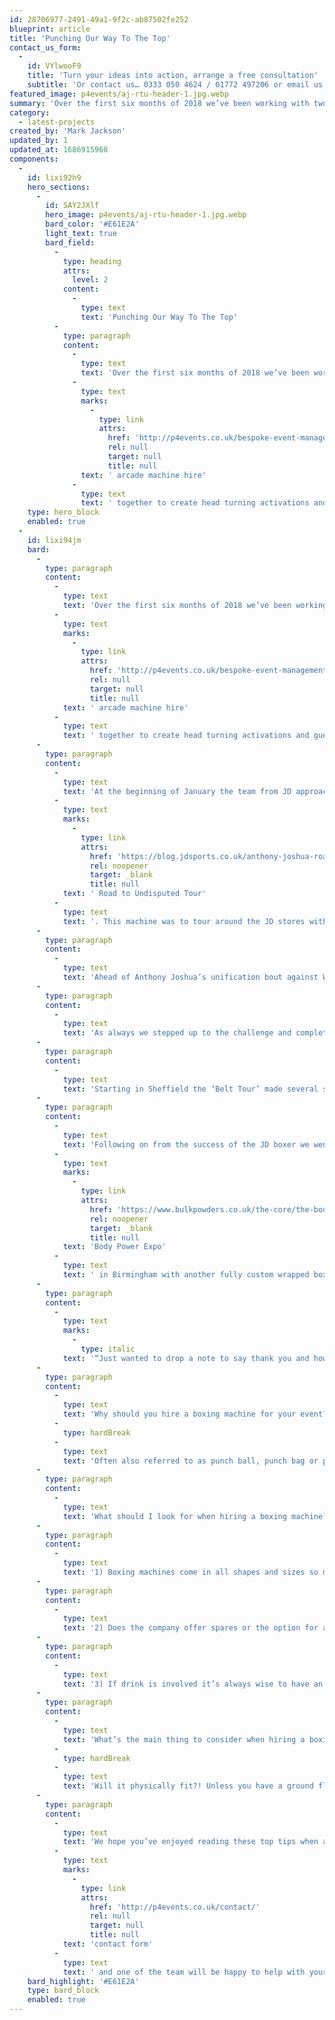 ```yaml
---
id: 28706977-2491-49a1-9f2c-ab87502fe252
blueprint: article
title: 'Punching Our Way To The Top'
contact_us_form:
  -
    id: VYlwooF9
    title: 'Turn your ideas into action, arrange a free consultation'
    subtitle: 'Or contact us… 0333 050 4624 / 01772 497206 or email us: info@p4events.co.uk'
featured_image: p4events/aj-rtu-header-1.jpg.webp
summary: 'Over the first six months of 2018 we’ve been working with two big brands, bringing our customisation skills specialist arcade machine hire together to create head turning activations and guest.'
category:
  - latest-projects
created_by: 'Mark Jackson'
updated_by: 1
updated_at: 1686915968
components:
  -
    id: lixi92h9
    hero_sections:
      -
        id: SAY2JXlf
        hero_image: p4events/aj-rtu-header-1.jpg.webp
        bard_color: '#E61E2A'
        light_text: true
        bard_field:
          -
            type: heading
            attrs:
              level: 2
            content:
              -
                type: text
                text: 'Punching Our Way To The Top'
          -
            type: paragraph
            content:
              -
                type: text
                text: 'Over the first six months of 2018 we’ve been working with two big brands, bringing our customisation skills specialist'
              -
                type: text
                marks:
                  -
                    type: link
                    attrs:
                      href: 'http://p4events.co.uk/bespoke-event-management/event-entertainment/arcade-machine-hire/'
                      rel: null
                      target: null
                      title: null
                text: ' arcade machine hire'
              -
                type: text
                text: ' together to create head turning activations and guest stopping exhibition attractions.'
    type: hero_block
    enabled: true
  -
    id: lixi94jm
    bard:
      -
        type: paragraph
        content:
          -
            type: text
            text: 'Over the first six months of 2018 we’ve been working with two big brands, bringing our customisation skills specialist'
          -
            type: text
            marks:
              -
                type: link
                attrs:
                  href: 'http://p4events.co.uk/bespoke-event-management/event-entertainment/arcade-machine-hire/'
                  rel: null
                  target: null
                  title: null
            text: ' arcade machine hire'
          -
            type: text
            text: ' together to create head turning activations and guest stopping exhibition attractions.'
      -
        type: paragraph
        content:
          -
            type: text
            text: 'At the beginning of January the team from JD approached us with a challenge to produce a custom boxing machine for JD’s'
          -
            type: text
            marks:
              -
                type: link
                attrs:
                  href: 'https://blog.jdsports.co.uk/anthony-joshua-road-to-undisputed-belt-tour/'
                  rel: noopener
                  target: _blank
                  title: null
            text: ' Road to Undisputed Tour'
          -
            type: text
            text: '. This machine was to tour around the JD stores with Anthony Joshua’s winning belts. The challenge was set to build a boxing machine similar to the visual supplied by JD and incorporating a full HD screen, GoPro Camera mounts to capture the action and a media hub to store and distribute the content.'
      -
        type: paragraph
        content:
          -
            type: text
            text: 'Ahead of Anthony Joshua’s unification bout against WBO heavyweight champion Joshua Parker on the 31st March at the Principality Stadium in Cardiff, JD welcomed fans to come along to AJ’s ‘Belt Tour’. JD and AJ collaborated to give fans a unique opportunity to have their picture taken with Joshua’s IBF, WBA (super), and IBO belts at store nationwide, along with an exclusive chance to win tickets to the highly anticipated fight.'
      -
        type: paragraph
        content:
          -
            type: text
            text: 'As always we stepped up to the challenge and completed the project in record time. We then sent the machine out with our team of time served technicians and solved the many logistical and mechanical issues that often occur when a machine of this size are transported from venue to venue rather than being in one set location.'
      -
        type: paragraph
        content:
          -
            type: text
            text: 'Starting in Sheffield the ‘Belt Tour’ made several stops before reaching its final destination in Cardiff, where AJ added Parker’s WBO belt to his collection. AJ is now just one belt away from becoming the coveted undisputed heavyweight champion of the world.'
      -
        type: paragraph
        content:
          -
            type: text
            text: 'Following on from the success of the JD boxer we went on to support Bulk Powders at the '
          -
            type: text
            marks:
              -
                type: link
                attrs:
                  href: 'https://www.bulkpowders.co.uk/the-core/the-body-power-experience/'
                  rel: noopener
                  target: _blank
                  title: null
            text: 'Body Power Expo'
          -
            type: text
            text: ' in Birmingham with another fully custom wrapped boxing machine that proved to be a huge success with both the Bulk Powders team and guests alike.'
      -
        type: paragraph
        content:
          -
            type: text
            marks:
              -
                type: italic
            text: '“Just wanted to drop a note to say thank you and how happy we were with the boxing machine. Everything went smoothly – didn’t have any issues.” Rebecca | Bulk Powders'
      -
        type: paragraph
        content:
          -
            type: text
            text: 'Why should you hire a boxing machine for your event?'
          -
            type: hardBreak
          -
            type: text
            text: 'Often also referred to as punch ball, punch bag or punching machines, the boxing machine is a great add on to your event, activation or exhibition stand. Over the past 12-months alone we’ve hired these machines to JD, Bulk Powders, Unilever, Lynx and Aalco Metals to name just a few of our leading name clients. These boxing machines are set to free play and are an instant attraction to your activation or exhibition. From hiring a boxing machine for one night to a longer event or exhibition we can help!'
      -
        type: paragraph
        content:
          -
            type: text
            text: 'What should I look for when hiring a boxing machine?'
      -
        type: paragraph
        content:
          -
            type: text
            text: '1) Boxing machines come in all shapes and sizes so make sure the company you’re hiring off sends you an image of the exact machine they are planning to supply.'
      -
        type: paragraph
        content:
          -
            type: text
            text: '2) Does the company offer spares or the option for a back-up machine at a reduced rate? Due to the nature of these machine being constantly punched you can find that they get a variety of technical issues such as the arm getting stuck, the ball popping or even snapping off in some instances. For this reason it’s important to go with a company that can provide a level of support for your event or you may end up with a machine turned off and unable to be used.'
      -
        type: paragraph
        content:
          -
            type: text
            text: '3) If drink is involved it’s always wise to have an operator with the machine to limit the risk to you and your guests. After a few drinks you can often get guests trying to head butt or drop kick the ball which never ends well.'
      -
        type: paragraph
        content:
          -
            type: text
            text: 'What’s the main thing to consider when hiring a boxing machine?'
          -
            type: hardBreak
          -
            type: text
            text: 'Will it physically fit?! Unless you have a ground floor location or an extremely large goods lift the chances are a 7ft boxing machine (which doesn’t bend) isn’t going to fit. We’ve had all sorts of challenges when it comes to access so its important to check all your dimensions before you book.'
      -
        type: paragraph
        content:
          -
            type: text
            text: 'We hope you’ve enjoyed reading these top tips when a hiring boxing machine and should you be interesting in getting more information please do complete our '
          -
            type: text
            marks:
              -
                type: link
                attrs:
                  href: 'http://p4events.co.uk/contact/'
                  rel: null
                  target: null
                  title: null
            text: 'contact form'
          -
            type: text
            text: ' and one of the team will be happy to help with your enquiry.'
    bard_highlight: '#E61E2A'
    type: bard_block
    enabled: true
---
```

